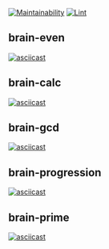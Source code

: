 [![Maintainability](https://api.codeclimate.com/v1/badges/95c8dc43792c3416d0d3/maintainability)](https://codeclimate.com/github/Al-Fro/frontend-project-lvl1/maintainability)
[![Lint](https://github.com/Al-Fro/frontend-project-lvl1/workflows/Lint/badge.svg)](https://github.com/Al-Fro/frontend-project-lvl1/actions)

## brain-even
[![asciicast](https://asciinema.org/a/LsEdIqqCBYZLcDaRVhHv2iFtt.svg)](https://asciinema.org/a/LsEdIqqCBYZLcDaRVhHv2iFtt)

## brain-calc
[![asciicast](https://asciinema.org/a/mqf3nVwhedwx9UBN4PUX2XzWV.svg)](https://asciinema.org/a/mqf3nVwhedwx9UBN4PUX2XzWV)

## brain-gcd
[![asciicast](https://asciinema.org/a/jXaWqyL6zWyh7pkufcLEQyz1T.svg)](https://asciinema.org/a/jXaWqyL6zWyh7pkufcLEQyz1T)

## brain-progression
[![asciicast](https://asciinema.org/a/EUAUhPI8ak4v8Fpw3tt4bxVWk.svg)](https://asciinema.org/a/EUAUhPI8ak4v8Fpw3tt4bxVWk)

## brain-prime
[![asciicast](https://asciinema.org/a/iFj1U0pycDif0wayKHQP33oyk.svg)](https://asciinema.org/a/iFj1U0pycDif0wayKHQP33oyk)